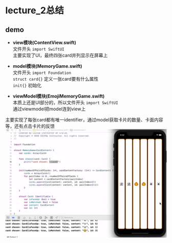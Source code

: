# lecture_2总结
## demo
- **view模块(ContentView.swift)**  
文件开头 `import SwiftUI`  
主要实现了UI，最终四张card并列显示在屏幕上

- **model模块(MemoryGame.swift)**  
文件开头 `import Foundation`  
`struct card{}` 定义一张card要有什么属性  
`init{}`  初始化

- **viewModel模块(EmojiMemoryGame.swift)**  
本质上还是UI部分的，所以文件开头 `import SwiftUI`  
通过viewmodel把model连到view上

主要实现了每张card都有唯一identifier，通过model获取卡片的数量、卡面内容等，还有点击卡片的反馈
![](./MyDemo_2效果图.png)